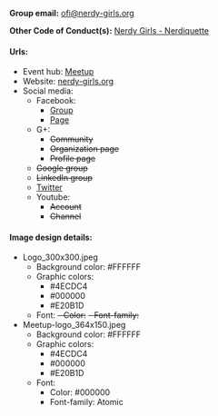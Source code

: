 **Group email:** ofi@nerdy-girls.org

**Other Code of Conduct(s):** [Nerdy Girls - Nerdiquette](http://nerdy-girls.org/nerdiquette/) 

#### Urls:
  - Event hub: [Meetup](https://www.meetup.com/NerdyGirlsOKC/)
  - Website: [nerdy-girls.org](http://nerdy-girls.org/)
  - Social media:
    - Facebook:
      - [Group](https://www.facebook.com/groups/175694952561221/)
      - [Page](https://www.facebook.com/nerdygirlsokc)
    - G+:
      - ~~Community~~
      - ~~Organization page~~
      - ~~Profile page~~
    - ~~Google group~~
    - ~~LinkedIn group~~
    - [Twitter](https://twitter.com/nerdygirlsokc)
    - Youtube:
      - ~~Account~~
      - ~~Channel~~

#### Image design details:
- Logo_300x300.jpeg
  - Background color: #FFFFFF
  - Graphic colors:
    - #4ECDC4
    - #000000
    - #E20B1D
  - Font:
    ~~- Color:~~
    ~~- Font-family:~~
- Meetup-logo_364x150.jpeg
  - Background color: #FFFFFF
  - Graphic colors:
    - #4ECDC4
    - #000000
    - #E20B1D
  - Font:
    - Color: #000000
    - Font-family: Atomic

